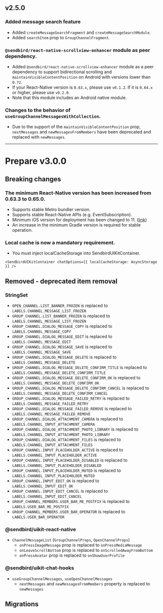 ## v2.5.0

### Added message search feature

- Added `createMessageSearchFragment` and `createMessageSearchModule`.
- Added `searchItem` prop to `GroupChannelFragment`.

### `@sendbird/react-native-scrollview-enhancer` module as peer dependency.

- Added `@sendbird/react-native-scrollview-enhancer` module as a peer dependency to support bidirectional scrolling and `maintainVisibleContentPosition` on Android with versions lower than `0.72`.
- If your React-Native version is `0.63.x`, please use `v0.1.2`. If it is `0.64.x` or higher, please use `v0.2.0`.
- Note that this module includes an Android native module.

### Changes to the behavior of `useGroupChannelMessagesWithCollection`.

- Due to the support of the `maintainVisibleContentPosition` prop, `nextMessages` and `newMessagesFromMembers` have been deprecated and replaced with `newMessages`.

---

# Prepare v3.0.0

## Breaking changes

### The minimum React-Native version has been increased from 0.63.3 to 0.65.0.

- Supports stable Metro bundler version.
- Supports stable React-Native APIs (e.g. EventSubscription).
- Minimum iOS version for deployment has been changed to 11. ([link](https://developer.apple.com/documentation/xcode-release-notes/xcode-14-release-notes#Deprecations))
- An increase in the minimum Gradle version is required for stable operation.

### Local cache is now a mandatory requirement.

- You must inject localCacheStorage into SendbirdUIKitContainer.

```tsx
<SendbirdUIKitContainer chatOptions={{ localCacheStorage: AsyncStorage }} />
```

## Removed - deprecated item removal

### StringSet

- `OPEN_CHANNEL.LIST_BANNER_FROZEN` is replaced to `LABELS.CHANNEL_MESSAGE_LIST_FROZEN`
- `GROUP_CHANNEL.LIST_BANNER_FROZEN` is replaced to `LABELS.CHANNEL_MESSAGE_LIST_FROZEN`
- `GROUP_CHANNEL.DIALOG_MESSAGE_COPY` is replaced to `LABELS.CHANNEL_MESSAGE_COPY`
- `GROUP_CHANNEL.DIALOG_MESSAGE_EDIT` is replaced to `LABELS.CHANNEL_MESSAGE_EDIT`
- `GROUP_CHANNEL.DIALOG_MESSAGE_SAVE` is replaced to `LABELS.CHANNEL_MESSAGE_SAVE`
- `GROUP_CHANNEL.DIALOG_MESSAGE_DELETE` is replaced to `LABELS.CHANNEL_MESSAGE_DELETE`
- `GROUP_CHANNEL.DIALOG_MESSAGE_DELETE_CONFIRM_TITLE` is replaced to `LABELS.CHANNEL_MESSAGE_DELETE_CONFIRM_TITLE`
- `GROUP_CHANNEL.DIALOG_MESSAGE_DELETE_CONFIRM_OK` is replaced to `LABELS.CHANNEL_MESSAGE_DELETE_CONFIRM_OK`
- `GROUP_CHANNEL.DIALOG_MESSAGE_DELETE_CONFIRM_CANCEL` is replaced to `LABELS.CHANNEL_MESSAGE_DELETE_CONFIRM_CANCEL`
- `GROUP_CHANNEL.DIALOG_MESSAGE_FAILED_RETRY` is replaced to `LABELS.CHANNEL_MESSAGE_FAILED_RETRY`
- `GROUP_CHANNEL.DIALOG_MESSAGE_FAILED_REMOVE` is replaced to `LABELS.CHANNEL_MESSAGE_FAILED_REMOVE`
- `GROUP_CHANNEL.DIALOG_ATTACHMENT_CAMERA` is replaced to `LABELS.CHANNEL_INPUT_ATTACHMENT_CAMERA`
- `GROUP_CHANNEL.DIALOG_ATTACHMENT_PHOTO_LIBRARY` is replaced to `LABELS.CHANNEL_INPUT_ATTACHMENT_PHOTO_LIBRARY`
- `GROUP_CHANNEL.DIALOG_ATTACHMENT_FILES` is replaced to `LABELS.CHANNEL_INPUT_ATTACHMENT_FILES`
- `GROUP_CHANNEL.INPUT_PLACEHOLDER_ACTIVE` is replaced to `LABELS.CHANNEL_INPUT_PLACEHOLDER_ACTIVE`
- `GROUP_CHANNEL.INPUT_PLACEHOLDER_DISABLED` is replaced to `LABELS.CHANNEL_INPUT_PLACEHOLDER_DISABLED`
- `GROUP_CHANNEL.INPUT_PLACEHOLDER_MUTED` is replaced to `LABELS.CHANNEL_INPUT_PLACEHOLDER_MUTED`
- `GROUP_CHANNEL.INPUT_EDIT_OK` is replaced to `LABELS.CHANNEL_INPUT_EDIT_OK`
- `GROUP_CHANNEL.INPUT_EDIT_CANCEL` is replaced to `LABELS.CHANNEL_INPUT_EDIT_CANCEL`
- `GROUP_CHANNEL_MEMBERS.USER_BAR_ME_POSTFIX` is replaced to `LABELS.USER_BAR_ME_POSTFIX`
- `GROUP_CHANNEL_MEMBERS.USER_BAR_OPERATOR` is replaced to `LABELS.USER_BAR_OPERATOR`

### @sendbird/uikit-react-native

- `ChannelMessageList` (`GroupChannelProps`, `OpenChannelProps`)
  - `onPressImageMessage` prop is replaced to `onPressMediaMessage`
  - `onLeaveScrollBottom` prop is replaced to `onScrolledAwayFromBottom`
  - `onPressAvatar` prop is replaced to `onShowUserProfile`

### @sendbird/uikit-chat-hooks

- `useGroupChannelMessages`, `useOpenChannelMessages`
  - `nextMessages` and `newMessagesFromMembers` property is replaced to `newMessages`

## Migrations
